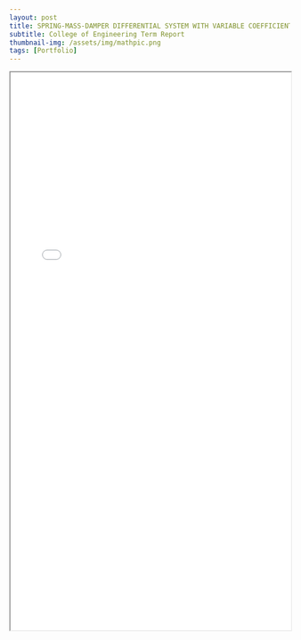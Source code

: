 ```yaml
---
layout: post
title: SPRING-MASS-DAMPER DIFFERENTIAL SYSTEM WITH VARIABLE COEFFICIENTS
subtitle: College of Engineering Term Report
thumbnail-img: /assets/img/mathpic.png
tags: [Portfolio]
---
```


<iframe src="/assets/img/MA345Report.pdf" width="100%" height="1000px"></iframe>
